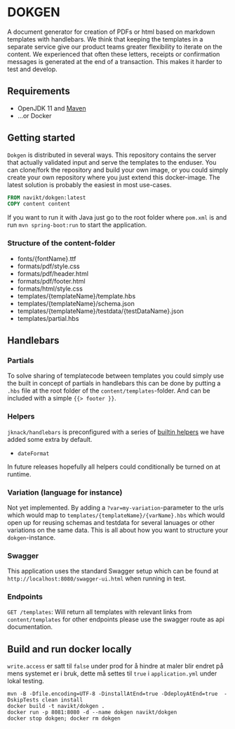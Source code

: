 # DOKGEN
A document generator for creation of PDFs or html based on markdown templates with handlebars. We think that keeping
the templates in a separate service give our product teams greater flexibility to iterate on the content. We experienced
that often these letters, receipts or confirmation messages is generated at the end of a transaction. This makes it harder
to test and develop.

## Requirements
- OpenJDK 11 and [Maven](https://maven.apache.org/)
- ...or Docker

## Getting started
`Dokgen` is distributed in several ways. This repository contains the server that actually validated input and serve
the templates to the enduser. You can clone/fork the repository and build your own image, or you could simply create
your own repository where you just extend this docker-image. The latest solution is probably the easiest in most 
use-cases.

```Dockerfile
FROM navikt/dokgen:latest
COPY content content
```

If you want to run it with Java just go to the root folder where `pom.xml` is and run `mvn spring-boot:run` 
to start the application.

### Structure of the content-folder

-  fonts/{fontName}.ttf
-  formats/pdf/style.css
-  formats/pdf/header.html
-  formats/pdf/footer.html
-  formats/html/style.css
-  templates/{templateName}/template.hbs
-  templates/{templateName}/schema.json
-  templates/{templateName}/testdata/{testDataName}.json
-  templates/partial.hbs

## Handlebars

### Partials
To solve sharing of templatecode between templates you could simply use the built in concept of partials in handlebars
this can be done by putting a `.hbs` file at the root folder of the `content/templates`-folder. And can be included
with a simple `{{> footer }}`. 

### Helpers
`jknack/handlebars` is preconfigured with a series of [builtin helpers](https://github.com/jknack/handlebars.java#helpers)
we have added some extra by default.
* `dateFormat`

In future releases hopefully all helpers could conditionally be turned on at runtime.

### Variation (language for instance)
Not yet implemented. By adding a `?var=my-variation`-parameter to the urls which would map to 
`templates/{templateName}/{varName}.hbs` which would open up for reusing schemas and testdata for several lanuages or
other variations on the same data. This is all about how you want to structure your `dokgen`-instance.

### Swagger 
This application uses the standard Swagger setup which can be found at `http://localhost:8080/swagger-ui.html` when
running in test.

### Endpoints
`GET /templates`: Will return all templates with relevant links from `content/templates` for other endpoints please use
the swagger route as api documentation.
    

## Build and run docker locally

`write.access` er satt til `false` under prod for å hindre at maler blir endret på mens systemet er i bruk, dette må settes til `true` i `application.yml` under lokal testing.

```
mvn -B -Dfile.encoding=UTF-8 -DinstallAtEnd=true -DdeployAtEnd=true  -DskipTests clean install
docker build -t navikt/dokgen .
docker run -p 8081:8080 -d --name dokgen navikt/dokgen
docker stop dokgen; docker rm dokgen
```

